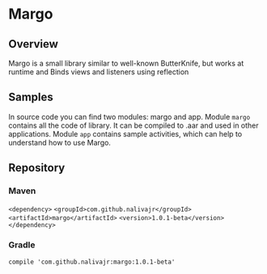 # Margo

## Overview
Margo is a small library similar to well-known ButterKnife, but works at runtime and Binds
views and listeners using reflection

## Samples
In source code you can find two modules: margo and app. Module `margo` contains all the code of library. It can be compiled to .aar and used in other applications. Module `app` contains sample activities, which can help to understand how to use Margo.

## Repository
### Maven
`<dependency>`
	`<groupId>com.github.nalivajr</groupId>`
	`<artifactId>margo</artifactId>`
	`<version>1.0.1-beta</version>`
`</dependency>`

### Gradle
`compile 'com.github.nalivajr:margo:1.0.1-beta'`
